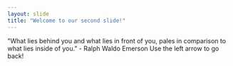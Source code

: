 ```yaml
---
layout: slide
title: "Welcome to our second slide!"
---
```

"What lies behind you and what lies in front of you, pales in comparison to what lies inside of you." - Ralph Waldo Emerson
Use the left arrow to go back!
